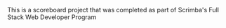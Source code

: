 This is a scoreboard project that was completed as part of Scrimba's Full Stack Web Developer Program
